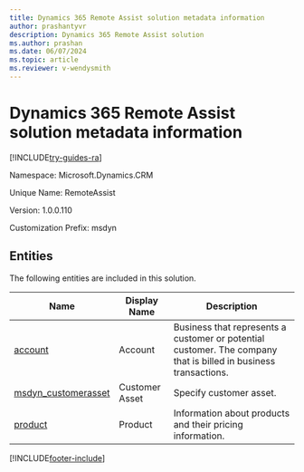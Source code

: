 ```yaml
---
title: Dynamics 365 Remote Assist solution metadata information
author: prashantyvr
description: Dynamics 365 Remote Assist solution
ms.author: prashan
ms.date: 06/07/2024
ms.topic: article
ms.reviewer: v-wendysmith
---
```


# Dynamics 365 Remote Assist solution metadata information

[!INCLUDE[try-guides-ra](../includes/try-guides-ra.md)]

Namespace: Microsoft.Dynamics.CRM

Unique Name: RemoteAssist

Version: 1.0.0.110

Customization Prefix: msdyn

## Entities

The following entities are included in this solution.

|Name|Display Name|Description|
|----------|-----------|------------|
|[account](/dynamics365/customerengagement/on-premises/developer/entities/account)|Account|Business that represents a customer or potential customer. The company that is billed in business transactions.|
|[msdyn_customerasset](msdyn_customerasset.md)|Customer Asset|Specify customer asset.|
|[product](/dynamics365/customerengagement/on-premises/developer/entities/product)|Product|Information about products and their pricing information.|

[!INCLUDE[footer-include](../includes/footer-banner.md)]
